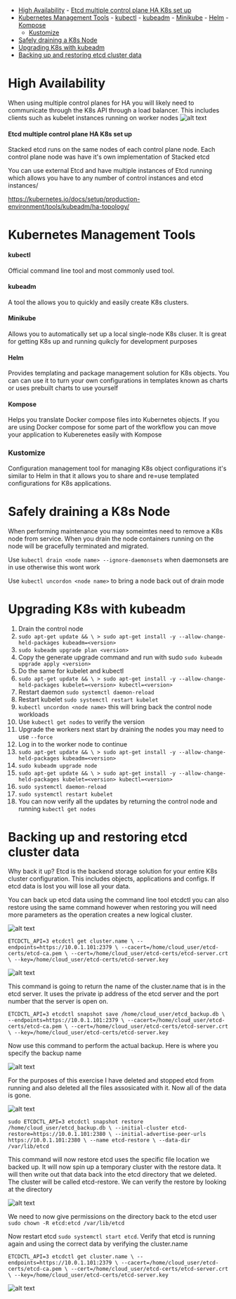 - [High Availability](#high-availability)
      - [Etcd multiple control plane HA K8s set up](#etcd-multiple-control-plane-ha-k8s-set-up)
- [Kubernetes Management Tools](#kubernetes-management-tools)
      - [kubectl](#kubectl)
      - [kubeadm](#kubeadm)
      - [Minikube](#minikube)
      - [Helm](#helm)
      - [Kompose](#kompose)
    - [Kustomize](#kustomize)
- [Safely draining a K8s Node](#safely-draining-a-k8s-node)
- [Upgrading K8s with kubeadm](#upgrading-k8s-with-kubeadm)
- [Backing up and restoring etcd cluster data](#backing-up-and-restoring-etcd-cluster-data)

# High Availability 
  When using multiple control planes for HA you will likely need to communicate through the K8s API through a load balancer. This includes clients such as kubelet instances running on worker nodes
  ![alt text](image.png)

  #### Etcd multiple control plane HA K8s set up
  Stacked etcd runs on the same nodes of each control plane node. Each control plane node was have it's own implementation of Stacked etcd

  You can use external Etcd and have multiple instances of Etcd running which allows you have to any number of control instances and etcd instances/ 

  https://kubernetes.io/docs/setup/production-environment/tools/kubeadm/ha-topology/

  # Kubernetes Management Tools

  #### kubectl

Official command line tool and most commonly used tool.

  #### kubeadm

  A tool the allows you to quickly and easily create K8s clusters. 

  #### Minikube

Allows you to automatically set up a local single-node K8s cluser. It is great for getting K8s up and running quikcly for development purposes

  #### Helm

Provides templating and package management solution for K8s objects. You can can use it to turn your own configurations in templates known as charts or uses prebuilt charts to use yourself

  #### Kompose

Helps you translate Docker compose files into Kubernetes objects. If you are using Docker compose for some part of the workflow you can move your application to Kuberenetes easily with Kompose

### Kustomize

Configuration management tool for managing K8s object configurations it's similar to Helm in that it allows you to share and re=use templated configurations for K8s applications.

# Safely draining a K8s Node

When performing maintenance you may someimtes need to remove a K8s node from service. When you drain the node containers running on the node will be gracefully terminated and migrated. 

Use `kubectl drain <node name> --ignore-daemonsets` when daemonsets are in use otherwise this wont work

Use `kubectl uncordon <node name>` to bring a node back out of drain mode

# Upgrading K8s with kubeadm

1. Drain the control node
2. `sudo apt-get update && \ > sudo apt-get install -y --allow-change-held-packages kubeadm=<version>`
3. `sudo kubeadm upgrade plan <version>`
4. Copy the generate upgrade command and run with sudo `sudo kubeadm upgrade apply <version>`
5. Do the same for kubelet and kubectl
6. `sudo apt-get update && \ > sudo apt-get install -y --allow-change-held-packages kubelet=<version> kubectl=<version>`
7. Restart daemon `sudo systemctl daemon-reload`
8. Restart kubelet `sudo systemctl restart kubelet`
9.  `kubectl uncordon <node name>` this will bring back the control node workloads
10. Use `kubectl get nodes` to verify the version
11. Upgrade the workers next start by draining the nodes you may need to use `--force`
12. Log in to the worker node to continue
13. `sudo apt-get update && \ > sudo apt-get install -y --allow-change-held-packages kubeadm=<version>`
14. `sudo kubeadm upgrade node`
15. `sudo apt-get update && \ > sudo apt-get install -y --allow-change-held-packages kubelet=<version> kubectl=<version>`
16. `sudo systemctl daemon-reload`
17. `sudo systemctl restart kubelet`
18. You can now verify all the updates by returning the control node and running `kubectl get nodes`


# Backing up and restoring etcd cluster data

Why back it up? Etcd is the backend storage solution for your entire K8s cluster configuration. This includes objects, applications and configs. If etcd data is lost you will lose all your data. 

You can back up etcd data using the command line tool etcdctl you can also restore using the same command however when restoring you will need more parameters as the operation creates a new logical cluster. 

![alt text](image-1.png)

`ETCDCTL_API=3 etcdctl get cluster.name \
  --endpoints=https://10.0.1.101:2379 \
  --cacert=/home/cloud_user/etcd-certs/etcd-ca.pem \
  --cert=/home/cloud_user/etcd-certs/etcd-server.crt \
  --key=/home/cloud_user/etcd-certs/etcd-server.key`

  ![alt text](image-2.png)

  This command is going to return the name of the cluster.name that is in the etcd server. It uses the private ip address of the etcd server and the port number that the server is open on. 

  `ETCDCTL_API=3 etcdctl snapshot save /home/cloud_user/etcd_backup.db \
  --endpoints=https://10.0.1.101:2379 \
  --cacert=/home/cloud_user/etcd-certs/etcd-ca.pem \
  --cert=/home/cloud_user/etcd-certs/etcd-server.crt \
  --key=/home/cloud_user/etcd-certs/etcd-server.key`

  Now use this command to perform the actual backup. Here is where you specify the backup name

  ![alt text](image-3.png)

  For the purposes of this exercise I have deleted and stopped etcd from running and also deleted all the files assosicated with it. Now all of the data is gone.

  ![alt text](image-4.png)

`sudo ETCDCTL_API=3 etcdctl snapshot restore /home/cloud_user/etcd_backup.db \
  --initial-cluster etcd-restore=https://10.0.1.101:2380 \
  --initial-advertise-peer-urls https://10.0.1.101:2380 \
  --name etcd-restore \
  --data-dir /var/lib/etcd`

  This command will now restore etcd uses the specific file location we backed up. It will now spin up a temporary cluster with the restore data. It will then write out that data back into the etcd directory that we deleted. The cluster will be called etcd-restore. We can verify the restore by looking at the directory

  ![alt text](image-5.png)

  We need to now give permissions on the directory back to the etcd user `sudo chown -R etcd:etcd /var/lib/etcd`

  Now restart etcd `sudo systemctl start etcd`. Verify that etcd is running again and using the correct data by verifying the cluster.name 

  `ETCDCTL_API=3 etcdctl get cluster.name \
  --endpoints=https://10.0.1.101:2379 \
  --cacert=/home/cloud_user/etcd-certs/etcd-ca.pem \
  --cert=/home/cloud_user/etcd-certs/etcd-server.crt \
  --key=/home/cloud_user/etcd-certs/etcd-server.key`

![alt text](image-6.png)

